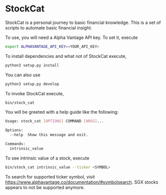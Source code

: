 # StockCat

StockCat is a personal journey to basic financial knowledge. This is a set of scripts
to automate basic financial insight.

To use, you will need a Alpha Vantage API key. To set it, execute
```bash
export ALPHAVANTAGE_API_KEY=<YOUR_API_KEY>
```

To install dependencies and what not of StockCat execute,
```bash
python3 setup.py install
```

You can also use 
```bash
python3 setup.py develop
```

To invoke StockCat execute,
```bash
bin/stock_cat
```

You will be greeted with a help guide like the following:
```bash
Usage: stock_cat [OPTIONS] COMMAND [ARGS]...

Options:
  --help  Show this message and exit.

Commands:
  intrinsic_value
```

To see intrinsic value of a stock, execute
```bash
bin/stock_cat intrinsic_value --ticker <SYMBOL>
```

To search for supported ticker symbol, visit https://www.alphavantage.co/documentation/#symbolsearch.
SGX stocks appears to not be supported anymore.

